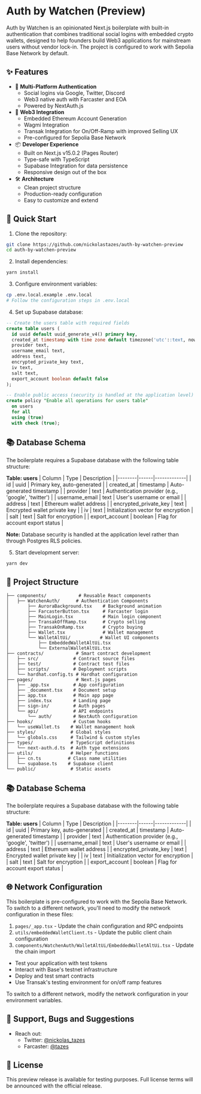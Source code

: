 # Auth by Watchen (Preview)

Auth by Watchen is an opinionated Next.js boilerplate with built-in authentication that combines traditional social logins with embedded crypto wallets, designed to help founders build Web3 applications for mainstream users without vendor lock-in. The project is configured to work with Sepolia Base Network by default.

## ✨ Features

- 🔐 **Multi-Platform Authentication**
  - Social logins via Google, Twitter, Discord
  - Web3 native auth with Farcaster and EOA
  - Powered by NextAuth.js
- 🚀 **Web3 Integration**
  - Embedded Ethereum Account Generation
  - Wagmi Integration
  - Transak Integration for On/Off-Ramp with improved Selling UX
  - Pre-configured for Sepolia Base Network
- 📦 **Developer Experience**
  - Built on Next.js v15.0.2 (Pages Router)
  - Type-safe with TypeScript
  - Supabase Integration for data persistence
  - Responsive design out of the box
- 🛠️ **Architecture**
  - Clean project structure
  - Production-ready configuration
  - Easy to customize and extend

## 🚀 Quick Start

1. Clone the repository:

```bash
git clone https://github.com/nickolastazes/auth-by-watchen-preview
cd auth-by-watchen-preview
```

2. Install dependencies:

```bash
yarn install
```

3. Configure environment variables:

```bash
cp .env.local.example .env.local
# Follow the configuration steps in .env.local
```

4. Set up Supabase database:

```sql
-- Create the users table with required fields
create table users (
  id uuid default uuid_generate_v4() primary key,
  created_at timestamp with time zone default timezone('utc'::text, now()) not null,
  provider text,
  username_email text,
  address text,
  encrypted_private_key text,
  iv text,
  salt text,
  export_account boolean default false
);

-- Enable public access (security is handled at the application level)
create policy "Enable all operations for users table"
  on users
  for all
  using (true)
  with check (true);
```

## 📚 Database Schema

The boilerplate requires a Supabase database with the following table structure:

**Table: users**
| Column | Type | Description |
|--------|------|-------------|
| id | uuid | Primary key, auto-generated |
| created_at | timestamp | Auto-generated timestamp |
| provider | text | Authentication provider (e.g., 'google', 'twitter') |
| username_email | text | User's username or email |
| address | text | Ethereum wallet address |
| encrypted_private_key | text | Encrypted wallet private key |
| iv | text | Initialization vector for encryption |
| salt | text | Salt for encryption |
| export_account | boolean | Flag for account export status |

**Note:** Database security is handled at the application level rather than through Postgres RLS policies.

5. Start development server:

```bash
yarn dev
```

## 📁 Project Structure

```
├── components/            # Reusable React components
│   ├── WatchenAuth/      # Authentication Components
│       ├── AuroraBackground.tsx    # Background animation
│       ├── FarcasterButton.tsx     # Farcaster login
│       ├── MainLogin.tsx           # Main login component
│       ├── TransakOffRamp.tsx      # Crypto selling
│       ├── TransakOnRamp.tsx       # Crypto buying
│       ├── Wallet.tsx              # Wallet management
│       └── WalletAltUi/           # Wallet UI components
│           ├── EmbeddedWalletAltUi.tsx
│           └── ExternalWalletAltUi.tsx
├── contracts/            # Smart contract development
│   ├── src/             # Contract source files
│   ├── test/            # Contract test files
│   ├── scripts/         # Deployment scripts
│   └── hardhat.config.ts # Hardhat configuration
├── pages/                # Next.js pages
│   ├── _app.tsx         # App configuration
│   ├── _document.tsx    # Document setup
│   ├── app.tsx          # Main app page
│   ├── index.tsx        # Landing page
│   ├── sign-in/         # Auth pages
│   └── api/             # API endpoints
│       └── auth/        # NextAuth configuration
├── hooks/               # Custom hooks
│   └── useWallet.ts    # Wallet management hook
├── styles/             # Global styles
│   └── globals.css     # Tailwind & custom styles
├── types/              # TypeScript definitions
│   └── next-auth.d.ts  # Auth type extensions
├── utils/              # Helper functions
│   ├── cn.ts          # Class name utilities
│   └── supabase.ts    # Supabase client
└── public/             # Static assets
```

## 📚 Database Schema

The boilerplate requires a Supabase database with the following table structure:

**Table: users**
| Column | Type | Description |
|--------|------|-------------|
| id | uuid | Primary key, auto-generated |
| created_at | timestamp | Auto-generated timestamp |
| provider | text | Authentication provider (e.g., 'google', 'twitter') |
| username_email | text | User's username or email |
| address | text | Ethereum wallet address |
| encrypted_private_key | text | Encrypted wallet private key |
| iv | text | Initialization vector for encryption |
| salt | text | Salt for encryption |
| export_account | boolean | Flag for account export status |

## 🌐 Network Configuration

This boilerplate is pre-configured to work with the Sepolia Base Network. To switch to a different network, you'll need to modify the network configuration in these files:

1. `pages/_app.tsx` - Update the chain configuration and RPC endpoints
2. `utils/embeddedWalletClient.ts` - Update the public client chain configuration
3. `components/WatchenAuth/WalletAltUi/EmbeddedWalletAltUi.tsx` - Update the chain import

- Test your application with test tokens
- Interact with Base's testnet infrastructure
- Deploy and test smart contracts
- Use Transak's testing environment for on/off ramp features

To switch to a different network, modify the network configuration in your environment variables.

## 🤝 Support, Bugs and Suggestions

- Reach out:
  - Twitter: [@nickolas_tazes](https://x.com/nickolas_tazes)
  - Farcaster: [@tazes](https://warpcast.com/tazes)

## 📝 License

This preview release is available for testing purposes. Full license terms will be announced with the official release.
